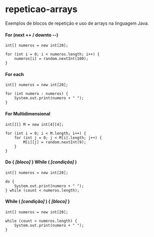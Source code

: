 # repeticao-arrays
Exemplos de blocos de repetição e uso de arrays na linguagem Java.

#### For (next ++ / downto --)
```
int[] numeros = new int[20];
	
for (int i = 0; i < numeros.length; i++) {
	numeros[i] = random.nextInt(100);
}
```

#### For each

```
int[] numeros = new int[20];

for (int numero : numeros) {
	System.out.print(numero + " ");
}
```

#### For Multidimensional

```
int[][] M = new int[4][4];

for (int i = 0; i < M.length; i++) {
	for (int j = 0; j < M[i].length; j++) {
		M[i][j] = random.nextInt(9);
	}
}
```

#### Do { *[bloco]* } While ( *[condição]* )

```
int[] numeros = new int[20];
	
do {
	System.out.print(numero + " ");
} while (count < numeros.length);
```

#### While ( *[condição]* ) { *[bloco]* }

```
int[] numeros = new int[20];
	
while (count < numeros.length) {
	System.out.print(numero + " ");
} 
```